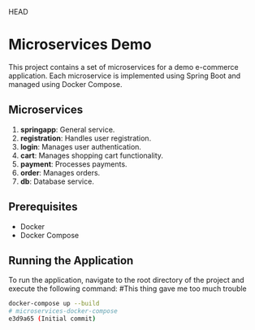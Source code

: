 HEAD
# Microservices Demo

This project contains a set of microservices for a demo e-commerce application. Each microservice is implemented using Spring Boot and managed using Docker Compose.

## Microservices

1. **springapp**: General service.
2. **registration**: Handles user registration.
3. **login**: Manages user authentication.
4. **cart**: Manages shopping cart functionality.
5. **payment**: Processes payments.
6. **order**: Manages orders.
7. **db**: Database service.

## Prerequisites

- Docker
- Docker Compose

## Running the Application

To run the application, navigate to the root directory of the project and execute the following command:
#This thing gave me too much trouble
```sh
docker-compose up --build
# microservices-docker-compose
e3d9a65 (Initial commit)

